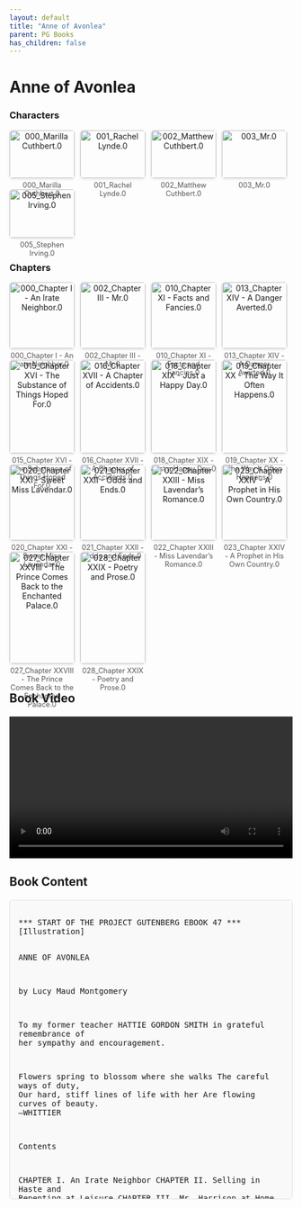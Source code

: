 ```yaml
---
layout: default
title: "Anne of Avonlea"
parent: PG Books
has_children: false
---
```



<style>
.image-gallery {
  display: flex;
  flex-wrap: wrap;
  justify-content: space-between;
  margin-bottom: 20px;
}

.image-row {
  display: flex;
  justify-content: flex-start;
  width: 100%;
  margin-bottom: 20px;
}

.image-item {
  width: 23%;
  margin-right: 2%;
  text-align: center;
}

.image-item:last-child {
  margin-right: 0;
}

.image-item img {
  width: 100%;
  height: auto;
  object-fit: cover;
  border-radius: 5px;
  box-shadow: 0 2px 4px rgba(0,0,0,0.1);
}

.image-item p {
  margin-top: 5px;
  font-size: 0.9em;
  color: #555;
}

.video-container {
  margin: 20px 0;
}

.book-content {
  max-height: 500px;
  overflow-y: auto;
  padding: 15px;
  border: 1px solid #ddd;
  border-radius: 5px;
  background-color: #f9f9f9;
  font-family: monospace;
  white-space: pre-wrap;
  margin-top: 20px;
}
</style>


# Anne of Avonlea

<h3>Characters</h3>
<div class="image-gallery">
<div class="image-row">
  <div class="image-item">
    <img src="../results/Anne of Avonlea/characters/000_Marilla Cuthbert.0.png" alt="000_Marilla Cuthbert.0">
    <p>000_Marilla Cuthbert.0</p>
  </div>
  <div class="image-item">
    <img src="../results/Anne of Avonlea/characters/001_Rachel Lynde.0.png" alt="001_Rachel Lynde.0">
    <p>001_Rachel Lynde.0</p>
  </div>
  <div class="image-item">
    <img src="../results/Anne of Avonlea/characters/002_Matthew Cuthbert.0.png" alt="002_Matthew Cuthbert.0">
    <p>002_Matthew Cuthbert.0</p>
  </div>
  <div class="image-item">
    <img src="../results/Anne of Avonlea/characters/003_Mr.0.png" alt="003_Mr.0">
    <p>003_Mr.0</p>
  </div>
</div>
<div class="image-row">
  <div class="image-item">
    <img src="../results/Anne of Avonlea/characters/005_Stephen Irving.0.png" alt="005_Stephen Irving.0">
    <p>005_Stephen Irving.0</p>
  </div>
</div>
</div>

<h3>Chapters</h3>
<div class="image-gallery">
<div class="image-row">
  <div class="image-item">
    <img src="../results/Anne of Avonlea/chapters/000_Chapter I - An Irate Neighbor.0.png" alt="000_Chapter I - An Irate Neighbor.0">
    <p>000_Chapter I - An Irate Neighbor.0</p>
  </div>
  <div class="image-item">
    <img src="../results/Anne of Avonlea/chapters/002_Chapter III - Mr.0.png" alt="002_Chapter III - Mr.0">
    <p>002_Chapter III - Mr.0</p>
  </div>
  <div class="image-item">
    <img src="../results/Anne of Avonlea/chapters/010_Chapter XI - Facts and Fancies.0.png" alt="010_Chapter XI - Facts and Fancies.0">
    <p>010_Chapter XI - Facts and Fancies.0</p>
  </div>
  <div class="image-item">
    <img src="../results/Anne of Avonlea/chapters/013_Chapter XIV - A Danger Averted.0.png" alt="013_Chapter XIV - A Danger Averted.0">
    <p>013_Chapter XIV - A Danger Averted.0</p>
  </div>
</div>
<div class="image-row">
  <div class="image-item">
    <img src="../results/Anne of Avonlea/chapters/015_Chapter XVI - The Substance of Things Hoped For.0.png" alt="015_Chapter XVI - The Substance of Things Hoped For.0">
    <p>015_Chapter XVI - The Substance of Things Hoped For.0</p>
  </div>
  <div class="image-item">
    <img src="../results/Anne of Avonlea/chapters/016_Chapter XVII - A Chapter of Accidents.0.png" alt="016_Chapter XVII - A Chapter of Accidents.0">
    <p>016_Chapter XVII - A Chapter of Accidents.0</p>
  </div>
  <div class="image-item">
    <img src="../results/Anne of Avonlea/chapters/018_Chapter XIX - Just a Happy Day.0.png" alt="018_Chapter XIX - Just a Happy Day.0">
    <p>018_Chapter XIX - Just a Happy Day.0</p>
  </div>
  <div class="image-item">
    <img src="../results/Anne of Avonlea/chapters/019_Chapter XX - The Way It Often Happens.0.png" alt="019_Chapter XX - The Way It Often Happens.0">
    <p>019_Chapter XX - The Way It Often Happens.0</p>
  </div>
</div>
<div class="image-row">
  <div class="image-item">
    <img src="../results/Anne of Avonlea/chapters/020_Chapter XXI - Sweet Miss Lavendar.0.png" alt="020_Chapter XXI - Sweet Miss Lavendar.0">
    <p>020_Chapter XXI - Sweet Miss Lavendar.0</p>
  </div>
  <div class="image-item">
    <img src="../results/Anne of Avonlea/chapters/021_Chapter XXII - Odds and Ends.0.png" alt="021_Chapter XXII - Odds and Ends.0">
    <p>021_Chapter XXII - Odds and Ends.0</p>
  </div>
  <div class="image-item">
    <img src="../results/Anne of Avonlea/chapters/022_Chapter XXIII - Miss Lavendar’s Romance.0.png" alt="022_Chapter XXIII - Miss Lavendar’s Romance.0">
    <p>022_Chapter XXIII - Miss Lavendar’s Romance.0</p>
  </div>
  <div class="image-item">
    <img src="../results/Anne of Avonlea/chapters/023_Chapter XXIV - A Prophet in His Own Country.0.png" alt="023_Chapter XXIV - A Prophet in His Own Country.0">
    <p>023_Chapter XXIV - A Prophet in His Own Country.0</p>
  </div>
</div>
<div class="image-row">
  <div class="image-item">
    <img src="../results/Anne of Avonlea/chapters/027_Chapter XXVIII - The Prince Comes Back to the Enchanted Palace.0.png" alt="027_Chapter XXVIII - The Prince Comes Back to the Enchanted Palace.0">
    <p>027_Chapter XXVIII - The Prince Comes Back to the Enchanted Palace.0</p>
  </div>
  <div class="image-item">
    <img src="../results/Anne of Avonlea/chapters/028_Chapter XXIX - Poetry and Prose.0.png" alt="028_Chapter XXIX - Poetry and Prose.0">
    <p>028_Chapter XXIX - Poetry and Prose.0</p>
  </div>
</div>
</div>

<h2>Book Video</h2>
<div class="video-container">
  <video controls width="100%">
    <source src="../videos/Anne of Avonlea.mp4" type="video/mp4">
    Your browser does not support the video tag.
  </video>
</div>


## Book Content

<div class="book-content">
*** START OF THE PROJECT GUTENBERG EBOOK 47 ***
[Illustration]




ANNE OF AVONLEA

by Lucy Maud Montgomery




To
my former teacher
HATTIE GORDON SMITH
in grateful remembrance of her
sympathy and encouragement.




Flowers spring to blossom where she walks
    The careful ways of duty,
Our hard, stiff lines of life with her
    Are flowing curves of beauty.
—WHITTIER


Contents

 CHAPTER I. An Irate Neighbor
 CHAPTER II. Selling in Haste and Repenting at Leisure
 CHAPTER III. Mr. Harrison at Home
 CHAPTER IV. Different Opinions
 CHAPTER V. A Full-fledged Schoolma’am
 CHAPTER VI. All Sorts and Conditions of Men . . . and women
 CHAPTER VII. The Pointing of Duty
 CHAPTER VIII. Marilla Adopts Twins
 CHAPTER IX. A Question of Color
 CHAPTER X. Davy in Search of a Sensation
 CHAPTER XI. Facts and Fancies
 CHAPTER XII. A Jonah Day
 CHAPTER XIII. A Golden Picnic
 CHAPTER XIV. A Danger Averted
 CHAPTER XV. The Beginning of Vacation
 CHAPTER XVI. The Substance of Things Hoped For
 CHAPTER XVII. A Chapter of Accidents
 CHAPTER XVIII. An Adventure on the Tory Road
 CHAPTER XIX. Just a Happy Day
 CHAPTER XX. The Way It Often Happens
 CHAPTER XXI. Sweet Miss Lavendar
 CHAPTER XXII. Odds and Ends
 CHAPTER XXIII. Miss Lavendar’s Romance
 CHAPTER XXIV. A Prophet in His Own Country
 CHAPTER XXV. An Avonlea Scandal
 CHAPTER XXVI. Around the Bend
 CHAPTER XXVII. An Afternoon at the Stone House
 CHAPTER XXVIII. The Prince Comes Back to the Enchanted Palace
 CHAPTER XXIX. Poetry and Prose
 CHAPTER XXX. A Wedding at the Stone House




 I
An Irate Neighbor


A tall, slim girl, “half-past sixteen,” with serious gray eyes and hair
which her friends called auburn, had sat down on the broad red
sandstone doorstep of a Prince Edward Island farmhouse one ripe
afternoon in August, firmly resolved to construe so many lines of
Virgil.

But an August afternoon, with blue hazes scarfing the harvest slopes,
little winds whispering elfishly in the poplars, and a dancing slendor
of red poppies outflaming against the dark coppice of young firs in a
corner of the cherry orchard, was fitter for dreams than dead
languages. The Virgil soon slipped unheeded to the ground, and Anne,
her chin propped on her clasped hands, and her eyes on the splendid
mass of fluffy clouds that were heaping up just over Mr. J. A.
Harrison’s house like a great white mountain, was far away in a
delicious world where a certain schoolteacher was doing a wonderful
work, shaping the destinies of future statesmen, and inspiring youthful
minds and hearts with high and lofty ambitions.

To be sure, if you came down to harsh facts . . . which, it must be
confessed, Anne seldom did until she had to . . . it did not seem
likely that there was much promising material for celebrities in
Avonlea school; but you could never tell what might happen if a teacher
used her influence for good. Anne had certain rose-tinted ideals of
what a teacher might accomplish if she only went the right way about
it; and she was in the midst of a delightful scene, forty years hence,
with a famous personage . . . just exactly what he was to be famous for
was left in convenient haziness, but Anne thought it would be rather
nice to have him a college president or a Canadian premier . . . bowing
low over her wrinkled hand and assuring her that it was she who had
first kindled his ambition, and that all his success in life was due to
the lessons she had instilled so long ago in Avonlea school. This
pleasant vision was shattered by a most unpleasant interruption.

A demure little Jersey cow came scuttling down the lane and five
seconds later Mr. Harrison arrived . . . if “arrived” be not too mild a
term to describe the manner of his irruption into the yard.

He bounced over the fence without waiting to open the gate, and angrily
confronted astonished Anne, who had risen to her feet and stood looking
at him in some bewilderment. Mr. Harrison was their new righthand
neighbor and she had never met him before, although she had seen him
once or twice.

In early April, before Anne had come home from Queen’s, Mr. Robert
Bell, whose farm adjoined the Cuthbert place on the west, had sold out
and moved to Charlottetown. His farm had been bought by a certain Mr.
J. A. Harrison, whose name, and the fact that he was a New Brunswick
man, were all that was known about him. But before he had been a month
in Avonlea he had won the reputation of being an odd person . . . “a
crank,” Mrs. Rachel Lynde said. Mrs. Rachel was an outspoken lady, as
those of you who may have already made her acquaintance will remember.
Mr. Harrison was certainly different from other people . . . and that
is the essential characteristic of a crank, as everybody knows.

In the first place he kept house for himself and had publicly stated
that he wanted no fools of women around his diggings. Feminine Avonlea
took its revenge by the gruesome tales it related about his
house-keeping and cooking. He had hired little John Henry Carter of
White Sands and John Henry started the stories. For one thing, there
was never any stated time for meals in the Harrison establishment. Mr.
Harrison “got a bite” when he felt hungry, and if John Henry were
around at the time, he came in for a share, but if he were not, he had
to wait until Mr. Harrison’s next hungry spell. John Henry mournfully
averred that he would have starved to death if it wasn’t that he got
home on Sundays and got a good filling up, and that his mother always
gave him a basket of “grub” to take back with him on Monday mornings.

As for washing dishes, Mr. Harrison never made any pretence of doing it
unless a rainy Sunday came. Then he went to work and washed them all at
once in the rainwater hogshead, and left them to drain dry.

Again, Mr. Harrison was “close.” When he was asked to subscribe to the
Rev. Mr. Allan’s salary he said he’d wait and see how many dollars’
worth of good he got out of his preaching first . . . he didn’t believe
in buying a pig in a poke. And when Mrs. Lynde went to ask for a
contribution to missions . . . and incidentally to see the inside of
the house . . . he told her there were more heathens among the old
woman gossips in Avonlea than anywhere else he knew of, and he’d
cheerfully contribute to a mission for Christianizing them if she’d
undertake it. Mrs. Rachel got herself away and said it was a mercy poor
Mrs. Robert Bell was safe in her grave, for it would have broken her
heart to see the state of her house in which she used to take so much
pride.

“Why, she scrubbed the kitchen floor every second day,” Mrs. Lynde told
Marilla Cuthbert indignantly, “and if you could see it now! I had to
hold up my skirts as I walked across it.”

Finally, Mr. Harrison kept a parrot called Ginger. Nobody in Avonlea
had ever kept a parrot before; consequently that proceeding was
considered barely respectable. And such a parrot! If you took John
Henry Carter’s word for it, never was such an unholy bird. It swore
terribly. Mrs. Carter would have taken John Henry away at once if she
had been sure she could get another place for him. Besides, Ginger had
bitten a piece right out of the back of John Henry’s neck one day when
he had stooped down too near the cage. Mrs. Carter showed everybody the
mark when the luckless John Henry went home on Sundays.

All these things flashed through Anne’s mind as Mr. Harrison stood,
quite speechless with wrath apparently, before her. In his most amiable
mood Mr. Harrison could not have been considered a handsome man; he was
short and fat and bald; and now, with his round face purple with rage
and his prominent blue eyes almost sticking out of his head, Anne
thought he was really the ugliest person she had ever seen.

All at once Mr. Harrison found his voice.

“I’m not going to put up with this,” he spluttered, “not a day longer,
do you hear, miss. Bless my soul, this is the third time, miss . . .
the third time! Patience has ceased to be a virtue, miss. I warned your
aunt the last time not to let it occur again . . . and she’s let it . .
. she’s done it . . . what does she mean by it, that is what I want to
know. That is what I’m here about, miss.”

“Will you explain what the trouble is?” asked Anne, in her most
dignified manner. She had been practicing it considerably of late to
have it in good working order when school began; but it had no apparent
effect on the irate J. A. Harrison.

“Trouble, is it? Bless my soul, trouble enough, I should think. The
trouble is, miss, that I found that Jersey cow of your aunt’s in my
oats again, not half an hour ago. The third time, mark you. I found her
in last Tuesday and I found her in yesterday. I came here and told your
aunt not to let it occur again. She has let it occur again. Where’s
your aunt, miss? I just want to see her for a minute and give her a
piece of my mind . . . a piece of J. A. Harrison’s mind, miss.”

“If you mean Miss Marilla Cuthbert, she is not my aunt, and she has
gone down to East Grafton to see a distant relative of hers who is very
ill,” said Anne, with due increase of dignity at every word. “I am very
sorry that my cow should have broken into your oats . . . she is my cow
and not Miss Cuthbert’s . . . Matthew gave her to me three years ago
when she was a little calf and he bought her from Mr. Bell.”

“Sorry, miss! Sorry isn’t going to help matters any. You’d better go
and look at the havoc that animal has made in my oats . . . trampled
them from center to circumference, miss.”

“I am very sorry,” repeated Anne firmly, “but perhaps if you kept your
fences in better repair Dolly might not have broken in. It is your part
of the line fence that separates your oatfield from our pasture and I
noticed the other day that it was not in very good condition.”

“My fence is all right,” snapped Mr. Harrison, angrier than ever at
this carrying of the war into the enemy’s country. “The jail fence
couldn’t keep a demon of a cow like that out. And I can tell you, you
redheaded snippet, that if the cow is yours, as ...

[Content truncated for display]
</div>
